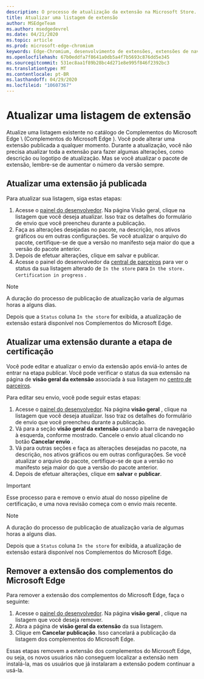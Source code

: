 ```yaml
---
description: O processo de atualização da extensão na Microsoft Store.
title: Atualizar uma listagem de extensão
author: MSEdgeTeam
ms.author: msedgedevrel
ms.date: 04/21/2020
ms.topic: article
ms.prod: microsoft-edge-chromium
keywords: Edge-Chromium, desenvolvimento de extensões, extensões de navegador, Complementos, centro de parceiros, desenvolvedor
ms.openlocfilehash: 67b0eddfa7f8641a0db5a4f7b5693c876dd5e345
ms.sourcegitcommit: 531ec8aa1f89b28bc4d271e8e995f846f2392bc3
ms.translationtype: MT
ms.contentlocale: pt-BR
ms.lasthandoff: 04/29/2020
ms.locfileid: "10607367"
---
```

# Atualizar uma listagem de extensão  

Atualize uma listagem existente no catálogo de Complementos do Microsoft Edge \ (Complementos do Microsoft Edge \).  Você pode alterar uma extensão publicada a qualquer momento.  Durante a atualização, você não precisa atualizar toda a extensão para fazer algumas alterações, como descrição ou logotipo de atualização.  Mas se você atualizar o pacote de extensão, lembre-se de aumentar o número da versão sempre.  

## Atualizar uma extensão já publicada  

Para atualizar sua listagem, siga estas etapas:  

1.  Acesse o [painel do desenvolvedor][MicrosoftPartnerCenter].  Na página Visão geral, clique na listagem que você deseja atualizar.  Isso traz os detalhes do formulário de envio que você preencheu durante a publicação.  
1.  Faça as alterações desejadas no pacote, na descrição, nos ativos gráficos ou em outras configurações.  Se você atualizar o arquivo do pacote, certifique-se de que a versão no manifesto seja maior do que a versão do pacote anterior.
1.  Depois de efetuar alterações, clique em salvar e publicar.
1.  Acesse o painel do desenvolvedor da [central de parceiros][MicrosoftPartnerCenter] para ver o status da sua listagem alterado de `In the store` para `In the store.  Certification in progress` .  

> [!NOTE]
> A duração do processo de publicação de atualização varia de algumas horas a alguns dias.  

Depois que a `Status` coluna `In the store` for exibida, a atualização de extensão estará disponível nos Complementos do Microsoft Edge.  

## Atualizar uma extensão durante a etapa de certificação  

Você pode editar e atualizar o envio da extensão após enviá-lo antes de entrar na etapa publicar.  Você pode verificar o status da sua extensão na página de **visão geral da extensão** associada à sua listagem no [centro de parceiros][MicrosoftPartnerCenter].  

Para editar seu envio, você pode seguir estas etapas:  

1.  Acesse o [painel do desenvolvedor][MicrosoftPartnerCenter].  Na página **visão geral** , clique na listagem que você deseja atualizar.  Isso traz os detalhes do formulário de envio que você preencheu durante a publicação.  
1.  Vá para a seção **visão geral da extensão** usando a barra de navegação à esquerda, conforme mostrado.  Cancele o envio atual clicando no botão **Cancelar envio** .  
1.  Vá para outras seções e faça as alterações desejadas no pacote, na descrição, nos ativos gráficos ou em outras configurações.  Se você atualizar o arquivo do pacote, certifique-se de que a versão no manifesto seja maior do que a versão do pacote anterior.  
1.  Depois de efetuar alterações, clique em **salvar** e **publicar**.  

> [!IMPORTANT]
> Esse processo para e remove o envio atual do nosso pipeline de certificação, e uma nova revisão começa com o envio mais recente.  

> [!NOTE]
> A duração do processo de publicação de atualização varia de algumas horas a alguns dias.  

Depois que a `Status` coluna `In the store` for exibida, a atualização de extensão estará disponível nos Complementos do Microsoft Edge.  

## Remover a extensão dos complementos do Microsoft Edge  

Para remover a extensão dos complementos do Microsoft Edge, faça o seguinte:  

1.  Acesse o [painel do desenvolvedor][MicrosoftPartnerCenter].  Na página **visão geral** , clique na listagem que você deseja remover.  
1.  Abra a página de **visão geral da extensão** da sua listagem.  
1.  Clique em **Cancelar publicação**.  Isso cancelará a publicação da listagem dos complementos do Microsoft Edge.  

Essas etapas removem a extensão dos complementos do Microsoft Edge, ou seja, os novos usuários não conseguem localizar a extensão nem instalá-la, mas os usuários que já instalaram a extensão podem continuar a usá-la.  

<!-- image links -->  

<!-- links -->  

[MicrosoftPartnerCenter]: https://partner.microsoft.com/dashboard/microsoftedge/public/login?ref=dd "Central de parceiros"  
